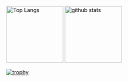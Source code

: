 <p align="left"> 
  <img alt="Top Langs" height="150px" src="https://github-readme-stats.vercel.app/api/top-langs/?username=umrchann&layout=compact&count_private=true&show_icons=true&theme=onedark" />
  <img alt="github stats" height="150px" src="https://github-readme-stats.vercel.app/api?username=umrchann&count_private=true&show_icons=true&show_icons=true&theme=onedark" />
</p>

[![trophy](https://github-profile-trophy.vercel.app/?username=umrchann&theme=onedark&column=7
)](https://github.com/ryo-ma/github-profile-trophy)
